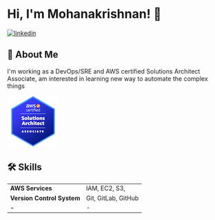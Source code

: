 
# Hi, I'm Mohanakrishnan! 👋 
[![linkedin](https://img.shields.io/badge/linkedin-0A66C2?style=for-the-badge&logo=linkedin&logoColor=white)](https://www.linkedin.com/in/mohanakrishnan-v-aa93b2144/) 


## 🚀 About Me 
I'm working as a DevOps/SRE and AWS certified Solutions Architect Associate, am interested in learning new way to automate the complex things

![aws-certificate](./asset/aws-certified-solutions-architect-associate.png)

<!-- <div style="text-align:center">
  <img src="./asset/aws-certified-solutions-architect-associate.png" alt="AWS Certificate">
</div>
 -->


## 🛠 Skills
|||
|-|-|
| **AWS Services** | IAM, EC2, S3,|
| **Version Control System**| Git, GitLab, GitHub|
| **-**| - |


<!-- 
## 🔗 Let's Connect
<!-- [![portfolio](https://img.shields.io/badge/my_portfolio-000?style=for-the-badge&logo=ko-fi&logoColor=white)](https://katherineoelsner.com/) -->
<!-- [![linkedin](https://img.shields.io/badge/linkedin-0A66C2?style=for-the-badge&logo=linkedin&logoColor=white)](https://www.linkedin.com/in/mohanakrishnan-v-aa93b2144/) 
[![twitter](https://img.shields.io/badge/twitter-1DA1F2?style=for-the-badge&logo=twitter&logoColor=white)](https://twitter.com/) -->


<!-- 
## Tech Stack: 

**Client:** React, Redux, TailwindCSS

**Server:** Node, Express -->

